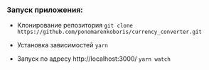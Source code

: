### Запуск приложения:

- Клонирование репозитория
```git clone https://github.com/ponomarenkoboris/currency_converter.git```

- Установка зависимостей
```yarn```

- Запуск по адресу http://localhost:3000/
```yarn watch```
